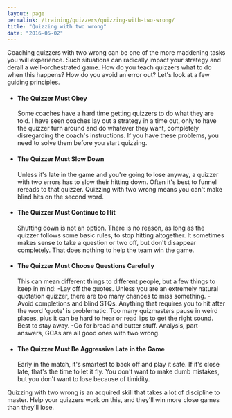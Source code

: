 ```yaml
---
layout: page
permalink: /training/quizzers/quizzing-with-two-wrong/
title: "Quizzing with two wrong"
date: "2016-05-02"
---
```


Coaching quizzers with two wrong can be one of the more maddening tasks you will experience. Such situations can radically impact your strategy and derail a well-orchestrated game. How do you teach quizzers what to do when this happens? How do you avoid an error out? Let's look at a few guiding principles.

- #### The Quizzer Must Obey
    
    Some coaches have a hard time getting quizzers to do what they are told. I have seen coaches lay out a strategy in a time out, only to have the quizzer turn around and do whatever they want, completely disregarding the coach's instructions. If you have these problems, you need to solve them before you start quizzing.
- #### The Quizzer Must Slow Down
    
    Unless it's late in the game and you're going to lose anyway, a quizzer with two errors has to slow their hitting down. Often it's best to funnel rereads to that quizzer. Quizzing with two wrong means you can't make blind hits on the second word.
- #### The Quizzer Must Continue to Hit
    
    Shutting down is not an option. There is no reason, as long as the quizzer follows some basic rules, to stop hitting altogether. It sometimes makes sense to take a question or two off, but don't disappear completely. That does nothing to help the team win the game.
- #### The Quizzer Must Choose Questions Carefully
    
    This can mean different things to different people, but a few things to keep in mind: -Lay off the quotes. Unless you are an extremely natural quotation quizzer, there are too many chances to miss something. -Avoid completions and blind STQs. Anything that requires you to hit after the word 'quote' is problematic. Too many quizmasters pause in weird places, plus it can be hard to hear or read lips to get the right sound. Best to stay away. -Go for bread and butter stuff. Analysis, part-answers, GCAs are all good ones with two wrong.
- #### The Quizzer Must Be Aggressive Late in the Game
    
    Early in the match, it's smartest to back off and play it safe. If it's close late, that's the time to let it fly. You don't want to make dumb mistakes, but you don't want to lose because of timidity.

Quizzing with two wrong is an acquired skill that takes a lot of discipline to master. Help your quizzers work on this, and they'll win more close games than they'll lose.
